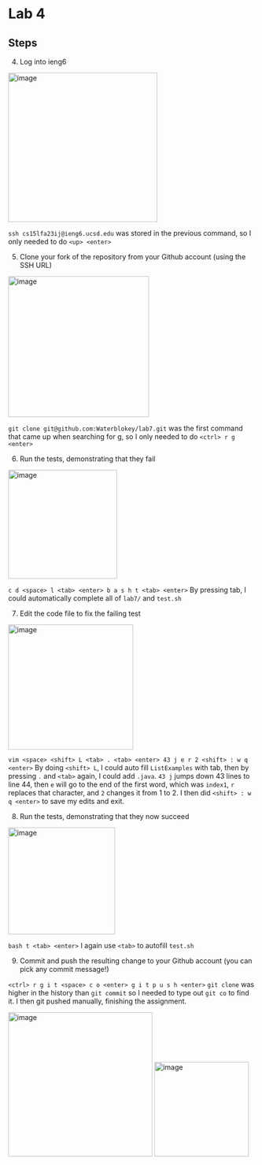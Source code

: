 # Lab 4

## Steps
4. Log into ieng6

<img width="303" alt="image" src="https://github.com/Waterblokey/cse15l-lab-reports/assets/118576768/d9da77e2-e03c-4630-9dd1-715f4c37ea29">

`ssh cs15lfa23ij@ieng6.ucsd.edu` was stored in the previous command, so I only needed to do `<up> <enter> `

5. Clone your fork of the repository from your Github account (using the SSH URL)
<img width="286" alt="image" src="https://github.com/Waterblokey/cse15l-lab-reports/assets/118576768/c1a60b90-4341-4c2b-b16d-3bba43654544">

`git clone git@github.com:Waterblokey/lab7.git` was the first command that came up when searching for g, so I only needed to do `<ctrl> r g <enter>`


6. Run the tests, demonstrating that they fail
<img width="221" alt="image" src="https://github.com/Waterblokey/cse15l-lab-reports/assets/118576768/d3416c20-8e09-4aa8-af7a-88ce14a79ad6">

`c d <space> l <tab> <enter> b a s h t <tab> <enter>` By pressing tab, I could automatically complete all of `lab7/` and `test.sh`

7. Edit the code file to fix the failing test
<img width="254" alt="image" src="https://github.com/Waterblokey/cse15l-lab-reports/assets/118576768/d9ed0f65-253b-4aed-82d6-9abe8fafd495">

`vim <space> <shift> L <tab> . <tab> <enter> 43 j e r 2 <shift> : w q <enter>` By doing `<shift> L`, I could auto fill `ListExamples` with tab, then by pressing `.` and `<tab>` again, I could add `.java`. `43 j` jumps down 43 lines to line 44, then `e` will go to the end of the first word, which was `index1`, `r` replaces that character, and `2` changes it from 1 to 2. I then did `<shift> : w q <enter>` to save my edits and exit.

8. Run the tests, demonstrating that they now succeed
<img width="217" alt="image" src="https://github.com/Waterblokey/cse15l-lab-reports/assets/118576768/081aa626-e063-479e-9d63-287622eb9e7c">

`bash t <tab> <enter>` I again use `<tab>` to autofill `test.sh`

9. Commit and push the resulting change to your Github account (you can pick any commit message!)
    
`<ctrl> r g i t <space> c o <enter> g i t p u s h <enter>` `git clone` was higher in the history than `git commit` so I needed to type out `git co` to find it. I then git pushed manually, finishing the assignment.

<img width="293" alt="image" src="https://github.com/Waterblokey/cse15l-lab-reports/assets/118576768/b77ee98d-3b96-4676-b732-cf930e1c77c9">
<img width="192" alt="image" src="https://github.com/Waterblokey/cse15l-lab-reports/assets/118576768/c95b3763-3afe-425f-905a-c5e132f80509">
